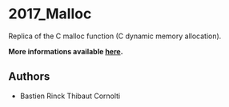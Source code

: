# 2017_Malloc

Replica of the C malloc function (C dynamic memory allocation).

**More informations available [here](https://en.wikipedia.org/wiki/C_dynamic_memory_allocation).**

## Authors
* Bastien Rinck
Thibaut Cornolti
